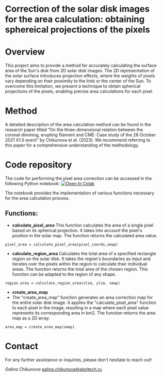 # Correction of the solar disk images for the area calculation: obtaining sphereical projections of the pixels

# Overview

This project aims to provide a method for accurately calculating the surface area of the Sun's disk from 2D solar disk images. The 2D representation of the solar surface introduces projection effects, where the weights of pixels vary depending on their proximity to the limb or the center of the Sun. To overcome this limitation, we present a technique to obtain spherical projections of the pixels, enabling precise area calculations for each pixel.

# Method

A detailed description of the area calculation method can be found in the research paper titled "On the three-dimensional relation between the coronal dimming,
erupting filament and CME: Case study of the 28 October 2021 X1.0 event" by Chikunova et al. (2023). We recommend referring to this paper for a comprehensive understanding of the methodology.

# Code repository
The code for performing the pixel area correction can be accessed in the following Python notebook:
 [![Open In Colab](https://colab.research.google.com/assets/colab-badge.svg)](https://colab.research.google.com/github/Chigaga/area_calculation/blob/main/area_calculation.ipynb)
 
The notebook provides the implementation of various functions necessary for the area calculation process.

## Functions:
- **calculate_pixel_area**
This function calculates the area of a single pixel based on its spherical projection. It takes into account the pixel's position in the solar map.  The function returns the calculated area value.
```
pixel_area = calculate_pixel_area(pixel_coords,smap)
```
- **calculate_region_area**
Calculates the total area of a specified rectangle region on the solar disk. It takes the region's boundaries as input and iterates over the pixels within the region to calculate their individual areas. The function returns the total area of the chosen region. This function can be adapted to the region of any shape.
```
region_area = calculate_region_area(xlim, ylim, smap)
```
- **create_area_map**
- The "create_area_map" function generates an area correction map for the entire solar disk image. It applies the "calculate_pixel_area" function to each pixel in the image, resulting in a map where each pixel value represents its corresponding area in km2. The function returns the area map as a 2D array.
```
area_map = create_area_map(smap)
```


# Contact
For any further assistance or inquiries, please don't hesitate to reach out!

*Galina Chikunova*
galina.chikunova@skoltech.ru
